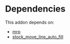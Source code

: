 # Dependencies

This addon depends on:

- [mrp](https://github.com/bringout/oca-ocb-mrp/tree/2829be3138755add397c1199488f39925393daaf/odoo-bringout-oca-ocb-mrp)
- [stock_move_line_auto_fill](https://github.com/bringout/oca-workflow-process)
